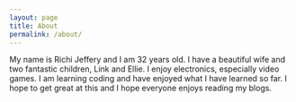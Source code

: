 ```yaml
---
layout: page
title: About
permalink: /about/
---
```


My name is Richi Jeffery and I am 32 years old.  I have a beautiful wife
and two fantastic children, Link and Ellie.  I enjoy electronics, especially
video games.  I am learning coding and have enjoyed what I have learned so far. 
I hope to get great at this and I hope everyone enjoys reading my blogs.